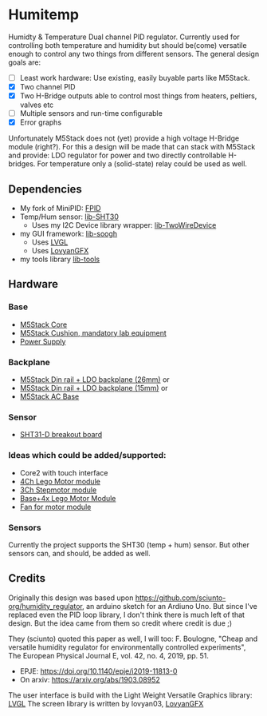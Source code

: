 # Humitemp
Humidty & Temperature Dual channel PID regulator. Currently used for controlling both temperature and humidity but should be(come) versatile enough to control any two things from different sensors. The general design goals are:
 * [ ] Least work hardware: Use existing, easily buyable parts like M5Stack.
 * [x] Two channel PID
 * [x] Two H-Bridge outputs able to control most things from heaters, peltiers, valves etc
 * [ ] Multiple sensors and run-time configurable
 * [x] Error graphs

Unfortunately M5Stack does not (yet) provide a high voltage H-Bridge module (right?). For this a design will be made that can stack with M5Stack and provide: LDO regulator for power and two directly controllable H-bridges. For temperature only a (solid-state) relay could be used as well.

## Dependencies
 * My fork of MiniPID: [FPID](https://github.com/knifter/FPID)
 * Temp/Hum sensor: [lib-SHT30](https://github.com/knifter/lib-SHT3x)
   * Uses my I2C Device library wrapper: [lib-TwoWireDevice](https://github.com/knifter/lib-TwoWireDevice)
 * my GUI framework: [lib-soogh](https://github.com/knifter/lib-soogh)
   * Uses [LVGL](https://github.com/lvgl)
   * Uses [LovyanGFX](https://github.com/lovyan03/LovyanGFX)
 * my tools library [lib-tools](https://github.com/knifter/lib-Tools)

## Hardware
### Base
 * [M5Stack Core](https://shop.m5stack.com/collections/m5-core/products/basic-core-iot-development-kit)
 * [M5Stack Cushion, mandatory lab equipment](https://shop.m5stack.com/collections/m5-accessory/products/m5stack-cushion)
 * [Power Supply](https://nl.farnell.com/xp-power/vel12us120-eu-ja/adaptor-ac-dc-12v-1a/dp/2524421)

### Backplane
 * [M5Stack Din rail + LDO backplane (26mm)](https://shop.m5stack.com/products/base-26proto-industrial-board-module) or
 * [M5Stack Din rail + LDO backplane (15mm)](https://shop.m5stack.com/products/base15-proto-industrial-board-module) or
 * [M5Stack AC Base](https://shop.m5stack.com/products/m5-ac-socket)

### Sensor
 * [SHT31-D breakout board](https://www.adafruit.com/product/2857)

### Ideas which could be added/supported:
 * Core2 with touch interface
 * [4Ch Lego Motor module](https://shop.m5stack.com/collections/m5-module/products/lego-module)
 * [3Ch Stepmotor module](https://shop.m5stack.com/products/stepmotor-module-with-mega328p-drv8825)
 * [Base+4x Lego Motor Module](https://shop.m5stack.com/products/basex)
 * [Fan for motor module](https://shop.m5stack.com/collections/m5-module/products/fan-module-for-stepmotor)

### Sensors
Currently the project supports the SHT30 (temp + hum) sensor. But other sensors can, and should, be added as well.

## Credits
Originally this design was based upon https://github.com/sciunto-org/humidity_regulator, an arduino sketch for an Ardiuno Uno. But since I've replaced even the PID loop library, I don't think there is much left of that design. But the idea came from them so credit where credit is due ;)

They (sciunto) quoted this paper as well, I will too:
F. Boulogne, "Cheap and versatile humidity regulator for environmentally controlled experiments", The European Physical Journal E, vol. 42, no. 4, 2019, pp. 51.
* EPJE: <https://doi.org/10.1140/epje/i2019-11813-0>
* On arxiv: <https://arxiv.org/abs/1903.08952>

The user interface is build with the Light Weight Versatile Graphics library: [LVGL](https://github.com/lvgl/lvgl)
The screen library is written by lovyan03, [LovyanGFX](https://github.com/lovyan03/LovyanGFX)
